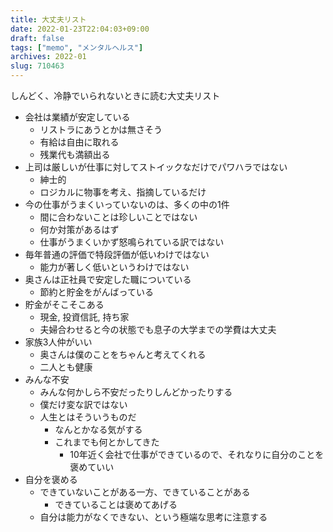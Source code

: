 ```yaml
---
title: 大丈夫リスト 
date: 2022-01-23T22:04:03+09:00
draft: false
tags: ["memo", "メンタルヘルス"]
archives: 2022-01
slug: 710463
---
```

しんどく、冷静でいられないときに読む大丈夫リスト
- 会社は業績が安定している
  - リストラにあうとかは無さそう
  - 有給は自由に取れる
  - 残業代も満額出る
- 上司は厳しいが仕事に対してストイックなだけでパワハラではない
  - 紳士的
  - ロジカルに物事を考え、指摘しているだけ
- 今の仕事がうまくいっていないのは、多くの中の1件
  - 間に合わないことは珍しいことではない
  - 何か対策があるはず
  - 仕事がうまくいかず怒鳴られている訳ではない
- 毎年普通の評価で特段評価が低いわけではない
  - 能力が著しく低いというわけではない
- 奥さんは正社員で安定した職についている
  - 節約と貯金をがんばっている
- 貯金がそこそこある
  - 現金, 投資信託, 持ち家
  - 夫婦合わせると今の状態でも息子の大学までの学費は大丈夫
- 家族3人仲がいい
  - 奥さんは僕のことをちゃんと考えてくれる
  - 二人とも健康
- みんな不安
  - みんな何かしら不安だったりしんどかったりする
  - 僕だけ変な訳ではない
  - 人生とはそういうものだ
    - なんとかなる気がする
    - これまでも何とかしてきた
      - 10年近く会社で仕事ができているので、それなりに自分のことを褒めていい
- 自分を褒める
  - できていないことがある一方、できていることがある
    - できていることは褒めてあげる
  - 自分は能力がなくできない、という極端な思考に注意する